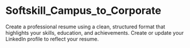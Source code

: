 # Softskill_Campus_to_Corporate
Create a professional resume using a clean, structured format that highlights your skills, education, and achievements. Create or update your LinkedIn profile to reflect your resume. 
